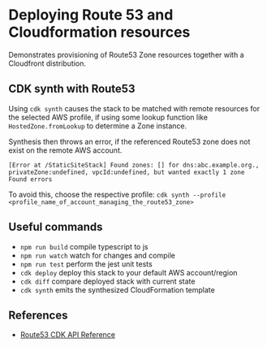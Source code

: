 # Deploying Route 53 and Cloudformation resources

Demonstrates provisioning of Route53 Zone resources together with a Cloudfront distribution.

## CDK synth with Route53

Using `cdk synth` causes the stack to be matched with remote resources for the selected AWS profile,
if using some lookup function like `HostedZone.fromLookup` to determine a Zone instance.
   
Synthesis then throws an error, if the referenced Route53 zone does not exist on the remote AWS account.

```
[Error at /StaticSiteStack] Found zones: [] for dns:abc.example.org., privateZone:undefined, vpcId:undefined, but wanted exactly 1 zone
Found errors
```

To avoid this, choose the respective profile: `cdk synth --profile <profile_name_of_account_managing_the_route53_zone>`

## Useful commands

 * `npm run build`   compile typescript to js
 * `npm run watch`   watch for changes and compile
 * `npm run test`    perform the jest unit tests
 * `cdk deploy`      deploy this stack to your default AWS account/region
 * `cdk diff`        compare deployed stack with current state
 * `cdk synth`       emits the synthesized CloudFormation template

## References

- [Route53 CDK API Reference](https://docs.aws.amazon.com/cdk/api/latest/docs/aws-route53-readme.html)

